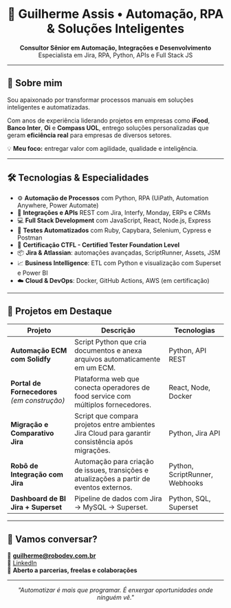 <h1 align="center">🚀 Guilherme Assis • Automação, RPA & Soluções Inteligentes</h1>

<p align="center">
  <b>Consultor Sênior em Automação, Integrações e Desenvolvimento</b><br>
  Especialista em Jira, RPA, Python, APIs e Full Stack JS
</p>

---

## 👋 Sobre mim

Sou apaixonado por transformar processos manuais em soluções inteligentes e automatizadas.

Com anos de experiência liderando projetos em empresas como **iFood**, **Banco Inter**, **Oi** e **Compass UOL**, entrego soluções personalizadas que geram **eficiência real** para empresas de diversos setores.

💡 **Meu foco:** entregar valor com agilidade, qualidade e inteligência.

---

## 🛠️ Tecnologias & Especialidades

- ⚙️ **Automação de Processos** com Python, RPA (UiPath, Automation Anywhere, Power Automate)
- 🧠 **Integrações e APIs** REST com Jira, Interfy, Monday, ERPs e CRMs
- 💻 **Full Stack Development** com JavaScript, React, Node.js, Express
- 🧪 **Testes Automatizados** com Ruby, Capybara, Selenium, Cypress e Postman
- 🧾 **Certificação CTFL - Certified Tester Foundation Level**
- 📦 **Jira & Atlassian**: automações avançadas, ScriptRunner, Assets, JSM
- 📈 **Business Intelligence**: ETL com Python e visualização com Superset e Power BI
- ☁️ **Cloud & DevOps**: Docker, GitHub Actions, AWS (em certificação)

---

## 📂 Projetos em Destaque

| Projeto | Descrição | Tecnologias |
|--------|------------|-------------|
| **Automação ECM com Solidfy** | Script Python que cria documentos e anexa arquivos automaticamente em um ECM. | Python, API REST |
| **Portal de Fornecedores** *(em construção)* | Plataforma web que conecta operadores de food service com múltiplos fornecedores. | React, Node, Docker |
| **Migração e Comparativo Jira** | Script que compara projetos entre ambientes Jira Cloud para garantir consistência após migrações. | Python, Jira API |
| **Robô de Integração com Jira** | Automação para criação de issues, transições e atualizações a partir de eventos externos. | Python, ScriptRunner, Webhooks |
| **Dashboard de BI Jira + Superset** | Pipeline de dados com Jira → MySQL → Superset. | Python, SQL, Superset |

---

## 🤝 Vamos conversar?

📧 **guilherme@robodev.com.br**  
💼 [LinkedIn](https://www.linkedin.com/in/guilherme-assis-rosa/)  
📱 **Aberto a parcerias, freelas e colaborações**

---

<p align="center">
  <i>"Automatizar é mais que programar. É enxergar oportunidades onde ninguém vê."</i>
</p>

